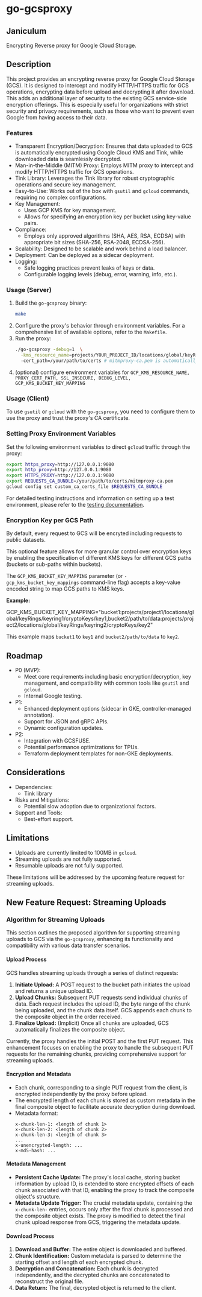 # go-gcsproxy

## Janiculum

Encrypting Reverse proxy for Google Cloud Storage.

## Description

This project provides an encrypting reverse proxy for Google Cloud Storage
(GCS). It is designed to intercept and modify HTTP/HTTPS traffic for GCS
operations, encrypting data before upload and decrypting it after download.
This adds an additional layer of security to the existing GCS service-side
encryption offerings. This is especially useful for organizations with strict
security and privacy requirements, such as those who want to prevent
even Google from having access to their data.

### Features

  * Transparent Encryption/Decryption: Ensures that data uploaded to GCS is
    automatically encrypted using Google Cloud KMS and Tink, while downloaded
    data is seamlessly decrypted.
  * Man-in-the-Middle (MITM) Proxy: Employs MITM proxy to intercept and modify
    HTTP/HTTPS traffic for GCS operations.
  * Tink Library: Leverages the Tink library for robust cryptographic operations
    and secure key management.
  * Easy-to-Use: Works out of the box with `gsutil` and `gcloud` commands,
    requiring no complex configurations.
  * Key Management:
      * Uses GCP KMS for key management.
      * Allows for specifying an encryption key per bucket using key-value pairs.
  * Compliance:
      * Employs only approved algorithms (SHA, AES, RSA, ECDSA) with appropriate
        bit sizes (SHA-256, RSA-2048, ECDSA-256).
  * Scalability: Designed to be scalable and work behind a load balancer.
  * Deployment: Can be deployed as a sidecar deployment.
  * Logging:
      * Safe logging practices prevent leaks of keys or data.
      * Configurable logging levels (debug, error, warning, info, etc.).

### Usage (Server)

1.  Build the `go-gcsproxy` binary:
    ```bash
    make
    ```
2.  Configure the proxy's behavior through environment variables. For a
    comprehensive list of available options, refer to the `Makefile`.
3.  Run the proxy:
    ```bash
    ./go-gcsproxy -debug=1  \
      -kms_resource_name=projects/YOUR_PROJECT_ID/locations/global/keyRings/YOUR_KEYRING/cryptoKeys/YOUR_CRYPTO_KEY
      -cert_path=/your/path/to/certs # mitmproxy-ca.pem is automatically generated on first run of proxy
    ```
4. (optional) configure environment variables for `GCP_KMS_RESOURCE_NAME, PROXY_CERT_PATH, SSL_INSECURE, DEBUG_LEVEL, GCP_KMS_BUCKET_KEY_MAPPING`

### Usage (Client)    
To use `gsutil` or `gcloud` with the `go-gcsproxy`, you need to configure them to
use the proxy and trust the proxy's CA certificate.

### Setting Proxy Environment Variables

Set the following environment variables to direct  `gcloud` traffic
through the proxy:

```bash
export https_proxy=http://127.0.0.1:9080
export http_proxy=http://127.0.0.1:9080
export HTTPS_PROXY=http://127.0.0.1:9080
export REQUESTS_CA_BUNDLE=/your/path/to/certs/mitmproxy-ca.pem
gcloud config set custom_ca_certs_file $REQUESTS_CA_BUNDLE
```
For detailed testing instructions and information on setting up a test
environment, please refer to the [testing documentation](./test/README.md).

### Encryption Key per GCS Path
By default, every request to GCS will be encryted including requests to public datasets.

This optional feature allows for more granular control over encryption keys by enabling
the specification of different KMS keys for different GCS paths (buckets or
sub-paths within buckets). 

The `GCP_KMS_BUCKET_KEY_MAPPING` parameter (or `-gcp_kms_bucket_key_mappings` command-line flag) accepts a key-value encoded string to map GCS paths to KMS keys.

**Example:**

GCP_KMS_BUCKET_KEY_MAPPING="bucket1:projects/project1/locations/global/keyRings/keyring1/cryptoKeys/key1,bucket2/path/to/data:projects/project2/locations/global/keyRings/keyring2/cryptoKeys/key2"

This example maps `bucket1` to `key1` and `bucket2/path/to/data` to `key2`.

## Roadmap

  * P0 (MVP): 
      * Meet core requirements including basic encryption/decryption, key
        management, and compatibility with common tools like `gsutil` and
        `gcloud`.
      * Internal Google testing.
  * P1:
      * Enhanced deployment options (sidecar in GKE, controller-managed
        annotation).
      * Support for JSON and gRPC APIs.
      * Dynamic configuration updates.
  * P2:
      * Integration with GCSFUSE.
      * Potential performance optimizations for TPUs.
      * Terraform deployment templates for non-GKE deployments.

## Considerations

  * Dependencies:
      * Tink library
  * Risks and Mitigations:
      * Potential slow adoption due to organizational factors.
  * Support and Tools:
      * Best-effort support.

## Limitations

* Uploads are currently limited to 100MB in `gcloud`.
* Streaming uploads are not fully supported.
* Resumable uploads are not fully supported.

These limitations will be addressed by the upcoming feature request for streaming uploads.

## New Feature Request: Streaming Uploads

### Algorithm for Streaming Uploads

This section outlines the proposed algorithm for supporting streaming uploads to
GCS via the `go-gcsproxy`, enhancing its functionality and compatibility with
various data transfer scenarios.

#### Upload Process

GCS handles streaming uploads through a series of distinct requests:

1.  **Initiate Upload:** A POST request to the bucket path initiates the upload
    and returns a unique upload ID.
2.  **Upload Chunks:** Subsequent PUT requests send individual chunks of data.
    Each request includes the upload ID, the byte range of the chunk being
    uploaded, and the chunk data itself. GCS appends each chunk to the
    composite object in the order received.
3.  **Finalize Upload:** (Implicit) Once all chunks are uploaded, GCS
    automatically finalizes the composite object.

Currently, the proxy handles the initial POST and the first PUT request. This
enhancement focuses on enabling the proxy to handle the subsequent PUT requests
for the remaining chunks, providing comprehensive support for streaming uploads.

#### Encryption and Metadata

  * Each chunk, corresponding to a single PUT request from the client, is
    encrypted independently by the proxy before upload.
  * The encrypted length of each chunk is stored as custom metadata in the final
    composite object to facilitate accurate decryption during download.
  * Metadata format:
    ```
    x-chunk-len-1: <length of chunk 1>
    x-chunk-len-2: <length of chunk 2>
    x-chunk-len-3: <length of chunk 3>
    ...
    x-unencrypted-length: ...
    x-md5-hash: ...
    ```

#### Metadata Management

  * **Persistent Cache Update:** The proxy's local cache, storing bucket
    information by upload ID, is extended to store encrypted offsets of each
    chunk associated with that ID, enabling the proxy to track the composite
    object's structure.
  * **Metadata Update Trigger:** The crucial metadata update, containing the
    `x-chunk-len-` entries, occurs only after the final chunk is processed and
    the composite object exists. The proxy is modified to detect the final
    chunk upload response from GCS, triggering the metadata update.

#### Download Process

1.  **Download and Buffer:** The entire object is downloaded and buffered.
2.  **Chunk Identification:** Custom metadata is parsed to determine the
    starting offset and length of each encrypted chunk.
3.  **Decryption and Concatenation:** Each chunk is decrypted independently, and
    the decrypted chunks are concatenated to reconstruct the original file.
4.  **Data Return:** The final, decrypted object is returned to the client.